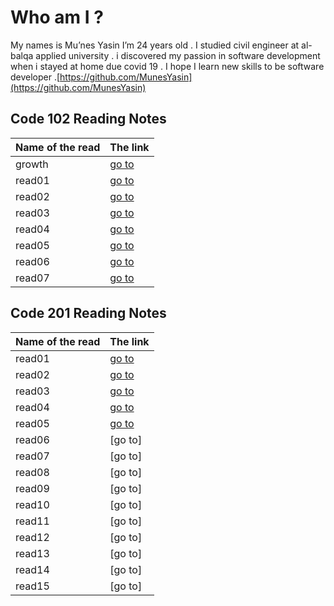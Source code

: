 # Who am I ?
My names is Mu’nes Yasin I’m 24 years old . I studied civil engineer at al-balqa applied university . i discovered my passion in software development when i stayed at home due covid 19 . I hope I learn new skills to be software developer .[https://github.com/MunesYasin](https://github.com/MunesYasin)

## Code 102 Reading Notes

Name of the read | The link
------------ | -------------
growth | [go to](https://munesyasin.github.io/reading-notes/growth) 
read01 | [go to](https://munesyasin.github.io/reading-notes/read01)
read02 | [go to](https://munesyasin.github.io/reading-notes/read02rev)
read03 | [go to](https://munesyasin.github.io/reading-notes/read03)
read04 | [go to](https://munesyasin.github.io/reading-notes/read04)
read05 | [go to](https://munesyasin.github.io/reading-notes/read05)
read06 | [go to](https://munesyasin.github.io/reading-notes/read06)
read07 | [go to](https://munesyasin.github.io/reading-notes/read07)





## Code 201 Reading Notes

Name of the read | The link
------------ | -------------
read01 | [go to](https://munesyasin.github.io/reading-notes/read201)
read02 | [go to](https://munesyasin.github.io/reading-notes/read202)
read03 | [go to](https://munesyasin.github.io/reading-notes/read203)
read04 | [go to](https://munesyasin.github.io/reading-notes/read204)
read05 | [go to](https://munesyasin.github.io/reading-notes/read205)
read06 | [go to]
read07 | [go to]
read08 | [go to]
read09 | [go to]
read10 | [go to]
read11 | [go to]
read12 | [go to]
read13 | [go to]
read14 | [go to]
read15 | [go to]
